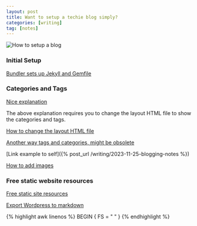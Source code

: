 ```yaml
---
layout: post
title: Want to setup a techie blog simply?
categories: [writing]
tag: [notes]
---
```


![How to setup a blog](/assets/images/setup_blog.png)

### Initial Setup

[Bundler sets up Jekyll and Gemfile](https://jekyllrb.com/tutorials/using-jekyll-with-bundler/)

### Categories and Tags

[Nice explanation](https://blog.webjeda.com/jekyll-categories/)

The above explanation requires you to change the layout HTML file
to show the categories and tags.  

[How to change the layout HTML file](https://jekyllrb.com/docs/layouts/)

[Another way tags and categories, might be obsolete](https://stackoverflow.com/a/37101827)

[Link example to self]({% post_url /writing/2023-11-25-blogging-notes %})

[How to add images](https://jekyllrb.com/docs/posts/)


### Free static website resources

[Free static site resources](https://littlekendra.com/2021/05/03/moving-from-wordpress-to-an-azure-static-site-with-hugo/)

[Export Wordpress to markdown](https://github.com/lonekorean/WordPress-export-to-markdown)




{% highlight awk linenos %}
BEGIN { FS = " " }
{% endhighlight %}


